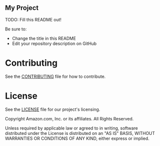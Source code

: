 ## My Project

TODO: Fill this README out!

Be sure to:

* Change the title in this README
* Edit your repository description on GitHub


# Contributing

See the [CONTRIBUTING](CONTRIBUTING.md) file for how to contribute.


# License

See the [LICENSE](LICENSE) file for our project's licensing.

Copyright Amazon.com, Inc. or its affiliates. All Rights Reserved.

Unless required by applicable law or agreed to in writing, software distributed under the License is distributed on an "AS IS" BASIS, WITHOUT WARRANTIES OR CONDITIONS OF ANY KIND, either express or implied. 

